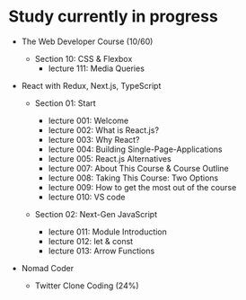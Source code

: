 # Study currently in progress

  - The Web Developer Course (10/60)
    - Section 10: CSS & Flexbox
      - lecture 111: Media Queries

  - React with Redux, Next.js, TypeScript
    - Section 01: Start
      - lecture 001: Welcome
      - lecture 002: What is React.js?
      - lecture 003: Why React?
      - lecture 004: Building Single-Page-Applications
      - lecture 005: React.js Alternatives
      - lecture 007: About This Course & Course Outline
      - lecture 008: Taking This Course: Two Options
      - lecture 009: How to get the most out of the course 
      - lecture 010: VS code 

    - Section 02: Next-Gen JavaScript
      - lecture 011: Module Introduction
      - lecture 012: let & const
      - lecture 013: Arrow Functions

  - Nomad Coder
    - Twitter Clone Coding (24%)
